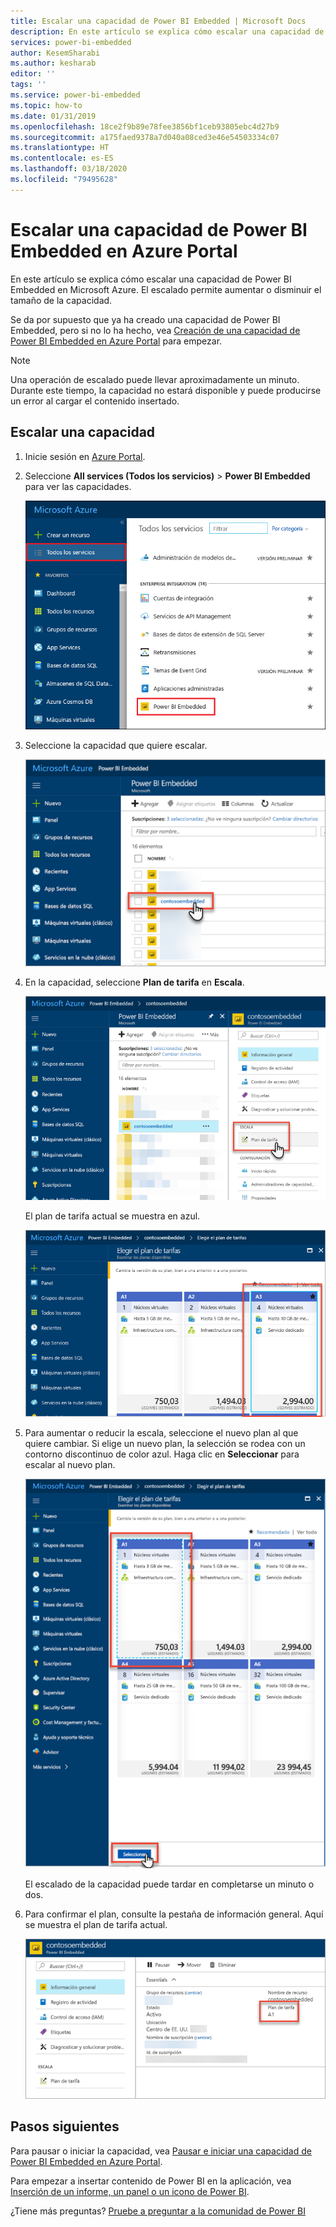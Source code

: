 ```yaml
---
title: Escalar una capacidad de Power BI Embedded | Microsoft Docs
description: En este artículo se explica cómo escalar una capacidad de Power BI Embedded en Microsoft Azure.
services: power-bi-embedded
author: KesemSharabi
ms.author: kesharab
editor: ''
tags: ''
ms.service: power-bi-embedded
ms.topic: how-to
ms.date: 01/31/2019
ms.openlocfilehash: 18ce2f9b89e78fee3856bf1ceb93805ebc4d27b9
ms.sourcegitcommit: a175faed9378a7d040a08ced3e46e54503334c07
ms.translationtype: HT
ms.contentlocale: es-ES
ms.lasthandoff: 03/18/2020
ms.locfileid: "79495628"
---
```

# <a name="scale-your-power-bi-embedded-capacity-in-the-azure-portal"></a>Escalar una capacidad de Power BI Embedded en Azure Portal

En este artículo se explica cómo escalar una capacidad de Power BI Embedded en Microsoft Azure. El escalado permite aumentar o disminuir el tamaño de la capacidad.

Se da por supuesto que ya ha creado una capacidad de Power BI Embedded, pero si no lo ha hecho, vea [Creación de una capacidad de Power BI Embedded en Azure Portal](azure-pbie-create-capacity.md) para empezar.

> [!NOTE]
> Una operación de escalado puede llevar aproximadamente un minuto. Durante este tiempo, la capacidad no estará disponible y puede producirse un error al cargar el contenido insertado.

## <a name="scale-a-capacity"></a>Escalar una capacidad

1. Inicie sesión en [Azure Portal](https://portal.azure.com/).

2. Seleccione **All services (Todos los servicios)**  > **Power BI Embedded** para ver las capacidades.

    ![Todos los servicios en Azure Portal](media/azure-pbie-scale-capacity/azure-portal-more-services.png)

3. Seleccione la capacidad que quiere escalar.

    ![Lista de capacidades de Power BI Embedded en Azure Portal](media/azure-pbie-scale-capacity/azure-portal-capacity-list.png)

4. En la capacidad, seleccione **Plan de tarifa** en **Escala**.

    ![Opción Plan de tarifa en Escala](media/azure-pbie-scale-capacity/azure-portal-scale-pricing-tier.png)

    El plan de tarifa actual se muestra en azul.

    ![Plan de tarifa actual en azul](media/azure-pbie-scale-capacity/azure-portal-current-tier.png)

5. Para aumentar o reducir la escala, seleccione el nuevo plan al que quiere cambiar. Si elige un nuevo plan, la selección se rodea con un contorno discontinuo de color azul. Haga clic en **Seleccionar** para escalar al nuevo plan.

    ![Seleccione un nuevo plan](media/azure-pbie-scale-capacity/azure-portal-select-new-tier.png)

    El escalado de la capacidad puede tardar en completarse un minuto o dos.

6. Para confirmar el plan, consulte la pestaña de información general. Aquí se muestra el plan de tarifa actual.

    ![Confirmación del plan actual](media/azure-pbie-scale-capacity/azure-portal-confirm-tier.png)

## <a name="next-steps"></a>Pasos siguientes

Para pausar o iniciar la capacidad, vea [Pausar e iniciar una capacidad de Power BI Embedded en Azure Portal](azure-pbie-pause-start.md).

Para empezar a insertar contenido de Power BI en la aplicación, vea [Inserción de un informe, un panel o un icono de Power BI](https://powerbi.microsoft.com/documentation/powerbi-developer-embedding-content/).

¿Tiene más preguntas? [Pruebe a preguntar a la comunidad de Power BI](https://community.powerbi.com/)
